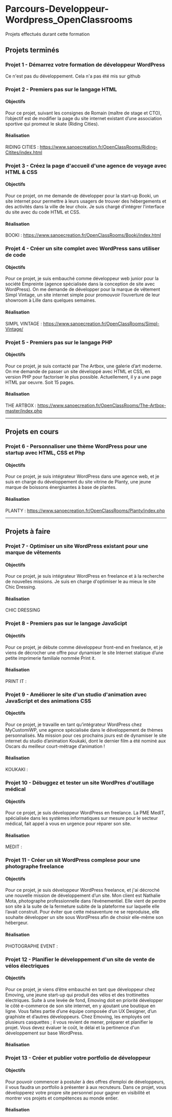 # Parcours-Developpeur-Wordpress_OpenClassrooms
Projets effectués durant cette formation

## Projets terminés

### Projet 1 - Démarrez votre formation de développeur WordPress
Ce n'est pas du développement. Cela n'a pas été mis sur github

### Projet 2 - Premiers pas sur le langage HTML
#### Objectifs
Pour ce projet, suivant les consignes de Romain (maître de stage et CTO), l’objectif est de modifier la page du site internet existant d’une association sportive qui promeut le skate (Riding Cities).

#### Réalisation
RIDING CITIES : https://www.sanoecreation.fr/OpenClassRooms/Riding-Citites/index.html 


### Projet 3 - Créez la page d'accueil d'une agence de voyage avec HTML & CSS
#### Objectifs
Pour ce projet, on me demande de développer pour la start-up Booki, un site internet pour permettre à leurs usagers de trouver des hébergements et des activités dans la ville de leur choix.
Je suis chargé d'intégrer l'interface du site avec du code HTML et CSS.

#### Réalisation
BOOKI : https://www.sanoecreation.fr/OpenClassRooms/Booki/index.html


### Projet 4 - Créer un site complet avec WordPress sans utiliser de code
#### Objectifs
Pour ce projet, je suis embauché comme développeur web junior pour la société Empreinte (agence spécialisée dans la conception de site avec WordPress). 
On me demande de développer pour la marque de vêtement Simpl Vintage, un site internet simple pour promouvoir l’ouverture de leur showroom à Lille dans quelques semaines.

#### Réalisation
SIMPL VINTAGE : https://www.sanoecreation.fr/OpenClassRooms/Simpl-Vintage/


### Projet 5 - Premiers pas sur le langage PHP
#### Objectifs
Pour ce projet, je suis contacté par The Artbox, une galerie d’art moderne. 
On me demande de passer un site développé avec HTML et CSS, en version PHP pour factoriser le plus possible.
Actuellement, il y a une page HTML par oeuvre. Soit 15 pages.

#### Réalisation
THE ARTBOX : https://www.sanoecreation.fr/OpenClassRooms/The-Artbox-master/index.php

_______________________________________________________________________________________________
## Projets en cours

### Projet 6 - Personnaliser une thème WordPress pour une startup avec HTML, CSS et Php
#### Objectifs
Pour ce projet, je suis intégrateur WordPress dans une agence web, et je suis en charge du développement du site vitrine de Planty, une jeune marque de boissons énergisantes à base de plantes.

#### Réalisation
PLANTY : https://www.sanoecreation.fr/OpenClassRooms/Planty/index.php

_______________________________________________________________________________________________
## Projets à faire

### Projet 7 - Optimiser un site WordPress existant pour une marque de vêtements
#### Objectifs
Pour ce projet, je suis intégrateur WordPress en freelance et à la recherche de nouvelles missions.
Je suis en charge d'optimiser le au mieux le site Chic Dressing.

#### Réalisation
CHIC DRESSING


### Projet 8 - Premiers pas sur le langage JavaScipt
#### Objectifs
Pour ce projet, je débute comme développeur front-end en freelance, et je viens de décrocher une offre pour dynamiser le site Internet statique d’une petite imprimerie familiale nommée Print it.

#### Réalisation
PRINT IT : 


### Projet 9 - Améliorer le site d'un studio d'animation avec JavaScript et des animations CSS
#### Objectifs
Pour ce projet, je travaille en tant qu’intégrateur WordPress chez MyCustomiWP, une agence spécialisée dans le développement de thèmes personnalisés. 
Ma mission pour ces prochains jours est de dynamiser le site internet du studio d’animation Koukaki, dont le dernier film a été nominé aux Oscars du meilleur court-métrage d’animation !

#### Réalisation
KOUKAKI : 


### Projet 10 - Débuggez et tester un site WordPres d'outillage médical
#### Objectifs
Pour ce projet, je suis développeur WordPress en freelance. La PME MedIT, spécialisée dans les systèmes informatiques sur mesure pour le secteur médical, fait appel à vous en urgence pour réparer son site.

#### Réalisation
MEDIT : 


### Projet 11 - Créer un sit WordPress complese pour une photographe freelance
#### Objectifs
Pour ce projet, je suis développeur WordPress freelance, et j'ai décroché une nouvelle mission de développement d’un site. 
Mon client est Nathalie Mota, photographe professionnelle dans l’événementiel. 
Elle vient de perdre son site à la suite de la fermeture subite de la plateforme sur laquelle elle l’avait construit. Pour éviter que cette mésaventure ne se reproduise, elle souhaite développer un site sous WordPress afin de choisir elle-même son hébergeur.

#### Réalisation
PHOTOGRAPHE EVENT :


### Projet 12 - Planifier le développement d'un site de vente de vélos électriques
#### Objectifs
Pour ce projet, je viens d’être embauché en tant que développeur chez Emoving, une jeune start-up qui produit des vélos et des trottinettes électriques.
Suite à une levée de fond, Emoving doit en priorité développer le côté e-commerce de son site internet, en y ajoutant une boutique en ligne.
Vous faites partie d’une équipe composée d’un UX Designer, d’un graphiste et d’autres développeurs.
Chez Emoving, les employés ont plusieurs casquettes ; il vous revient de mener, préparer et planifier le projet. Vous devez évaluer le coût, le délai et la pertinence d'un développement sur base WordPress.

#### Réalisation


### Projet 13 - Créer et publier votre portfolio de développeur
#### Objectifs
Pour pouvoir commencer à postuler à des offres d’emploi de développeurs, il vous faudra un portfolio à présenter à aux recruteurs. Dans ce projet, vous développerez votre propre site personnel pour gagner en visibilité et montrer vos projets et compétences au monde entier.

#### Réalisation